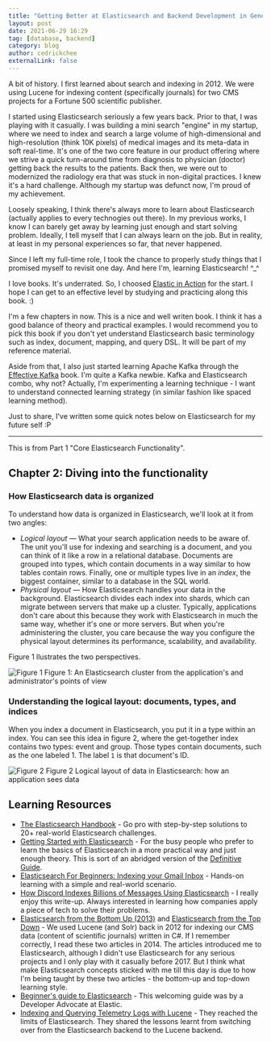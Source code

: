 ```yaml
---
title: "Getting Better at Elasticsearch and Backend Development in General"
layout: post
date: 2021-06-29 16:29
tag: [database, backend]
category: blog
author: cedrickchee
externalLink: false
---
```


A bit of history. I first learned about search and indexing in 2012. We were using Lucene for indexing
content (specifically journals) for two CMS projects for a Fortune 500 scientific publisher.

I started using Elasticsearch seriously a few years back. Prior to that, I was playing with it casually.
I was building a mini search "engine" in my startup, where we need to index and search a large volume of
high-dimensional and high-resolution (think 10K pixels) of medical images and its meta-data in soft real-time. 
It's one of the two core feature in our product offering where we strive a quick turn-around time from diagnosis to 
physician (doctor) getting back the results to the patients. Back then, we were out to modernized the radiology era
that was stuck in non-digital practices. I knew it's a hard challenge. Although my startup was defunct now,
I'm proud of my achievement.

Loosely speaking, I think there's always more to learn about Elasticsearch (actually applies to every technogies
out there). In my previous works, I know I can barely get away by learning just enough and start solving problem.
Ideally, I tell myself that I can always learn on the job. But in reality, at least in my personal experiences
so far, that never happened.

Since I left my full-time role, I took the chance to properly study things that I promised myself to revisit
one day. And here I'm, learning Elasticsearch! ^_^

I love books. It's underrated. So, I choosed [Elastic in Action](https://www.manning.com/books/elasticsearch-in-action)
for the start. I hope I can get to an effective level by studying and practicing along this book. :)

I'm a few chapters in now. This is a nice and well writen book. I think it has a good balance of theory and practical examples. I would recommend you to pick this book if you don't yet understand Elasticsearch basic terminology such as index, document, mapping, and query DSL. It will be part of my reference material.

Aside from that, I also just started learning Apache Kafka through the [Effective Kafka](https://leanpub.com/effectivekafka) book. I'm quite a Kafka newbie. Kafka and Elasticsearch combo, why not? Actually, I'm experimenting a learning technique - I want to understand connected learning strategy (in similar fashion like spaced learning method).

Just to share, I've written some quick notes below on Elasticsearch for my future self :P

---

This is from Part 1 "Core Elasticsearch Functionality".

## Chapter 2: Diving into the functionality

### How Elasticsearch data is organized

To understand how data is organized in Elasticsearch, we'll look at it from two angles:
- _Logical layout_ — What your search application needs to be aware of.
The unit you'll use for indexing and searching is a document, and you can think of it like a row in a relational database. Documents are grouped into types, which contain documents in a way similar to how tables contain rows. Finally, one or multiple types live in an _index_, the biggest container, similar to a database in the SQL world.
- _Physical layout_ — How Elasticsearch handles your data in the background.
Elasticsearch divides each index into shards, which can migrate between servers that make up a cluster. Typically, applications don't care about this because they work with Elasticsearch in much the same way, whether it's one or more servers. But when you're administering the cluster, you care because the way you configure the physical layout determines its performance, scalability, and availability.

Figure 1 llustrates the two perspectives.

![Figure 1](https://user-images.githubusercontent.com/145605/123762266-37d19000-d8f5-11eb-98ae-aff0c20cb28c.png)
Figure 1: An Elasticsearch cluster from the application's and administrator's points of view

### Understanding the logical layout: documents, types, and indices

When you index a document in Elasticsearch, you put it in a type within an index. You can see this idea in figure 2, where the get-together index contains two types: event and group. Those types contain documents, such as the one labeled 1. The label `1` is that document's ID.

![Figure 2](https://user-images.githubusercontent.com/145605/123762258-36a06300-d8f5-11eb-8a81-3933bfeb6f12.png)
Figure 2 Logical layout of data in Elasticsearch: how an application sees data

## Learning Resources

- [The Elasticsearch Handbook](https://elasticsearchbook.com/) - Go pro with step-by-step solutions to 20+ real-world Elasticsearch challenges.
- [Getting Started with Elasticsearch](https://medium.com/expedia-group-tech/getting-started-with-elastic-search-6af62d7df8dd) - For the busy people who prefer to learn the basics of Elasticsearch in a more practical way and just enough theory. This is sort of an abridged version of the [Definitive Guide](https://www.elastic.co/guide/en/elasticsearch/guide/master/index.html).
- [Elasticsearch For Beginners: Indexing your Gmail Inbox](https://github.com/oliver006/elasticsearch-gmail) - Hands-on learning with a simple and real-world scenario.
- [How Discord Indexes Billions of Messages Using Elasticsearch](https://blog.discord.com/how-discord-indexes-billions-of-messages-e3d5e9be866f) - I really enjoy this write-up. Always interested in learning how companies apply a piece of tech to solve their problems.
- [Elasticsearch from the Bottom Up (2013)](https://www.elastic.co/blog/found-elasticsearch-from-the-bottom-up) and [Elasticsearch from the Top Down](https://www.elastic.co/blog/found-elasticsearch-top-down) - We used Lucene (and Solr) back in 2012 for indexing our CMS data (content of scientific journals) written in C#. If I remember correctly, I read these two articles in 2014. The articles introduced me to Elasticsearch, although I didn't use Elasticsearch for any serious projects and I only play with it casually before 2017. But I think what make Elasticsearch concepts sticked with me till this day is due to how I'm being taught by these two articles - the bottom-up and top-down learning style.
- [Beginner's guide to Elasticsearch](https://dev.to/lisahjung/beginner-s-guide-to-elasticsearch-4j2k) - This welcoming guide was by a Developer Advocate at Elastic.
- [Indexing and Querying Telemetry Logs with Lucene](https://blog.palantir.com/indexing-and-querying-telemetry-logs-with-lucene-234c5ce3e5f3) - They reached the limits of Elasticsearch. They shared the lessons learnt from switching over from the Elasticsearch backend to the Lucene backend.
